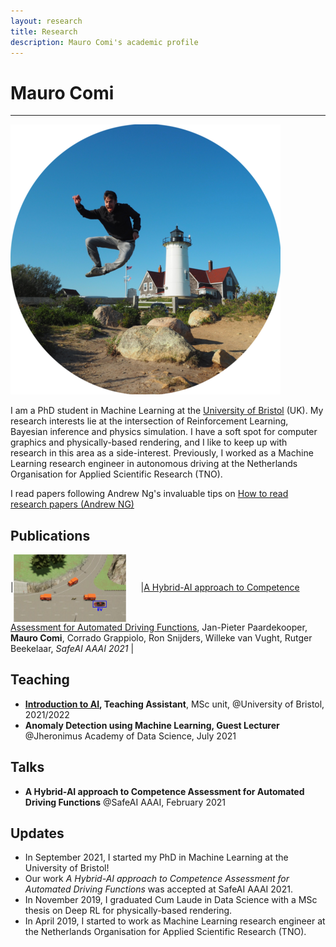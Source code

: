 ```yaml
---
layout: research
title: Research
description: Mauro Comi's academic profile
---
```


# Mauro Comi
---
<img id="img-profile" src="../img/jumping_me.png" alt="A picture of me jumping in front of a lighthouse">

I am a PhD student in Machine Learning at the [University of Bristol](https://www.bristol.ac.uk/) (UK). My research interests lie at the intersection of Reinforcement Learning, Bayesian inference and physics simulation. I have a soft spot for computer graphics and physically-based rendering, and I like to keep up with research in this area as a side-interest. Previously, I worked as a Machine Learning research engineer in autonomous driving at the Netherlands Organisation for Applied Scientific Research (TNO).

I read papers following Andrew Ng's invaluable tips on <a href="https://youtu.be/733m6qBH-jI">How to read research papers (Andrew NG)</a>

## Publications

|<img src="../img/research/safeai.png" width="180px" style="vertical-align:middle; margin-right:20px"> |[A Hybrid-AI approach to Competence Assessment for Automated Driving Functions](http://ceur-ws.org/Vol-2808/Paper_37.pdf), Jan-Pieter Paardekooper, **Mauro Comi**, Corrado Grappiolo, Ron Snijders, Willeke van Vught, Rutger Beekelaar, *SafeAI AAAI 2021* |

## Teaching
- **[Introduction to AI](https://www.bris.ac.uk/unit-programme-catalogue/UnitDetails.jsa?ayrCode=22%2F23&unitCode=EMATM0044), Teaching Assistant**, MSc unit, @University of Bristol, 2021/2022
- **Anomaly Detection using Machine Learning, Guest Lecturer** @Jheronimus Academy of Data Science, July 2021

## Talks
- **A Hybrid-AI approach to Competence Assessment for Automated Driving Functions** @SafeAI AAAI, February 2021


## Updates

- In September 2021, I started my PhD in Machine Learning at the University of Bristol! 
- Our work *A Hybrid-AI approach to Competence Assessment for Automated Driving Functions* was accepted at SafeAI AAAI 2021.
- In November 2019, I graduated Cum Laude in Data Science with a MSc thesis on Deep RL for physically-based rendering.
- In April 2019, I started to work as Machine Learning research engineer at the Netherlands Organisation for Applied Scientific Research (TNO).

